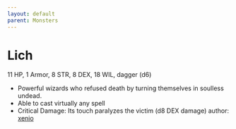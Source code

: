 ```yaml
---
layout: default
parent: Monsters
---
```

# Lich
11 HP, 1 Armor, 8 STR, 8 DEX, 18 WIL, dagger (d6)
- Powerful wizards who refused death by turning themselves in soulless undead.
- Able to cast virtually any spell
- Critical Damage: Its touch paralyzes the victim (d8 DEX damage)
author: [xenio](https://xenioinabottle.blogspot.com/2021/03/classic-monsters-for-cairnito-part-2.html)
